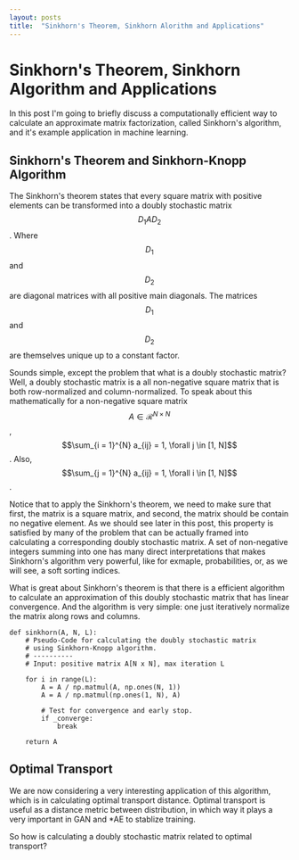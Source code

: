 ```yaml
---
layout: posts
title:  "Sinkhorn's Theorem, Sinkhorn Alorithm and Applications"
---
```


# Sinkhorn's Theorem, Sinkhorn Algorithm and Applications

In this post I'm going to briefly discuss a computationally efficient way to calculate an approximate matrix factorization, called Sinkhorn's algorithm, and it's example application in machine learning.

## Sinkhorn's Theorem and Sinkhorn-Knopp Algorithm

The Sinkhorn's theorem states that every square matrix with positive elements can be transformed into a doubly stochastic matrix $$D_1AD_2$$. Where $$D_1$$ and $$D_2$$ are diagonal matrices with all positive main diagonals. The matrices $$D_1$$ and $$D_2$$ are themselves unique up to a constant factor.

Sounds simple, except the problem that what is a doubly stochastic matrix? Well, a doubly stochastic matrix is a all non-negative square matrix that is both row-normalized and column-normalized. To speak about this mathematically for a non-negative square matrix $$A \in \mathcal{R}^{N \times N}$$, $$\sum_{i = 1}^{N} a_{ij} = 1, \forall j \in [1, N]$$. Also, $$\sum_{j = 1}^{N} a_{ij} = 1, \forall i \in [1, N]$$.

Notice that to apply the Sinkhorn's theorem, we need to make sure that first, the matrix is a square matrix, and second, the matrix should be contain no negative element. As we should see later in this post, this property is satisfied by many of the problem that can be actually framed into calculating a corresponding doubly stochastic matrix. A set of non-negative integers summing into one has many direct interpretations that makes Sinkhorn's algorithm very powerful, like for
exmaple, probabilities, or, as we will see, a soft sorting indices.

What is great about Sinkhorn's theorem is that there is a efficient algorithm to calculate an approximation of this doubly stochastic matrix that has linear convergence. And the algorithm is very simple: one just iteratively normalize the matrix along rows and columns.

```python3
def sinkhorn(A, N, L):
    # Pseudo-Code for calculating the doubly stochastic matrix
    # using Sinkhorn-Knopp algorithm.
    # ----------
    # Input: positive matrix A[N x N], max iteration L

    for i in range(L):
        A = A / np.matmul(A, np.ones(N, 1))
        A = A / np.matmul(np.ones(1, N), A)

        # Test for convergence and early stop.
        if _converge:
            break

    return A
```

## Optimal Transport

We are now considering a very interesting application of this algorithm, which is in calculating optimal transport distance. Optimal transport is useful as a distance metric between distribution, in which way it plays a very important in GAN and \*AE to stablize training.

So how is calculating a doubly stochastic matrix related to optimal transport?
